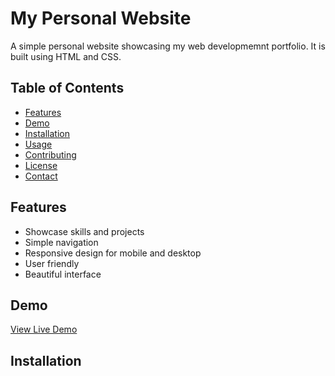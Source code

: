 # My Personal Website
A simple personal website showcasing my web developmemnt portfolio. It is built using HTML and CSS.

## Table of Contents
- [Features](#features)
- [Demo](#demo)
- [Installation](#installation)
- [Usage](#usage)
- [Contributing](#contributing)
- [License](#license)
- [Contact](#contact)

## Features
- Showcase skills and projects
- Simple navigation
- Responsive design for mobile and desktop
- User friendly
- Beautiful interface

## Demo
[View Live Demo](https://amanda-odawa.github.io/my-personal-website/)

## Installation
